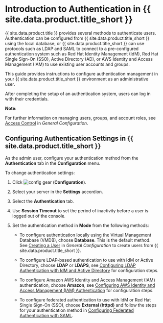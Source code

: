 # Introduction to Authentication in {{ site.data.product.title_short }}

{{ site.data.product.title }} provides several methods to authenticate users.
Authentication can be configured from {{ site.data.product.title_short }} using the
local database, or {{ site.data.product.title_short }} can use protocols such as LDAP
and SAML to connect to a pre-configured authentication system such as
Red Hat Identity Management (IdM), Red Hat Single Sign-On (SSO), Active
Directory (AD), or AWS Identity and Access Management (IAM) to use
existing user accounts and groups.

This guide provides instructions to configure authentication management
in your {{ site.data.product.title_short }} environment as an administrative user.

After completing the setup of an authentication system, users can log in
with their credentials.

**Note:**

For further information on managing users, groups, and account roles, see [Access Control](../general_configuration/index.html#access-control)
in *General Configuration*.

## Configuring Authentication Settings in {{ site.data.product.title_short }}

As the admin user, configure your authentication method from the
**Authentication** tab in the **Configuration** menu.

To change authentication settings:

1.  Click ![config gear](../images/config-gear.png) (**Configuration**).

2.  Select your server in the **Settings** accordion.

3.  Select the **Authentication** tab.

4.  Use **Session Timeout** to set the period of inactivity before a
    user is logged out of the console.

5.  Set the authentication method in **Mode** from the following
    methods:

      - To configure authentication locally using the Virtual Management
        Database (VMDB), choose **Database**. This is the default
        method. See [Creating a User](../general_configuration/index.html#creating-a-user)
        in *General Configuration* to create users from
        {{ site.data.product.title_short }}.

      - To configure LDAP-based authentication to use with IdM or Active
        Directory, choose **LDAP** or **LDAPS**, see
        [Configuring LDAP Authentication with IdM and Active Directory](../managing_authentication/index.html#configuring-ldap-authentication-with-idm-and-active-directory) for configuration steps.

      - To configure Amazon AWS Identity and Access Management (IAM)
        authentication, choose **Amazon**, see [Configuring AWS Identity and Access Management (IAM) Authentication](../managing_authentication/index.html#configuring-aws-identity-and-access-management-iam-authentication)
        for configuration steps.

      - To configure federated authentication to use with IdM or Red Hat
        Single Sign-On (SSO), choose **External (httpd)** and follow the
        steps for your authentication method in [Configuring Federated Authentication with SAML](../managing_authentication/index.html#configuring-federated-authentication-with-saml).
